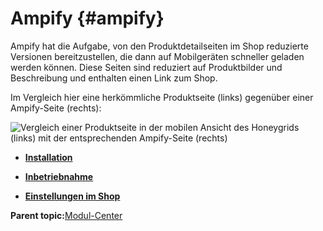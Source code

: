# Ampify {#ampify}

Ampify hat die Aufgabe, von den Produktdetailseiten im Shop reduzierte Versionen bereitzustellen, die dann auf Mobilgeräten schneller geladen werden können. Diese Seiten sind reduziert auf Produktbilder und Beschreibung und enthalten einen Link zum Shop.

Im Vergleich hier eine herkömmliche Produktseite \(links\) gegenüber einer Ampify-Seite \(rechts\):

![](Bilder/ampify/ampify_vergleich.png "Vergleich einer Produktseite in der mobilen Ansicht des
      Honeygrids (links) mit der entsprechenden Ampify-Seite (rechts)")

-   **[Installation](7_4_14_1_Installation.md)**  

-   **[Inbetriebnahme](7_4_14_2_Inbetriebnahme.md)**  

-   **[Einstellungen im Shop](7_4_14_3_EinstellungenImShop.md)**  


**Parent topic:**[Modul-Center](7_4_Modul_Center.md)

